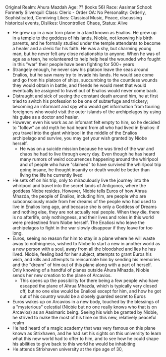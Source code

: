 Original Realm: Ahura Mazdah 
Age: ?? (looks 56)
Race: Aasimar
School: Formerly Silverquill
Class: Cleric - Order
OA: No
Personality: Orderly, Sophisticated, Conniving
Likes: Classical Music, Peace, discussing historical events, 
Dislikes: Uncontrolled Chaos, 
Status: Alive

- He grew up in a war torn plane in a land known as Enalios. He grew up in a temple to the goddess of his lands, Niobie, not knowing his birth parents, and he formally studied under the temple attendants to become a healer and a cleric for his faith. He was a shy, but charming young man, but he never felt any close relationship to anyone. When he was of age as a teen, he volunteered to help help heal the wounded who fought in this "war" their people have been fighting for 500+ years
- Strangely enough, he never saw his platoon leave the seas around Enalios, but he saw many try to invade his lands. He would see come and go from his platoon of ships, succumbing to the countless wounds they would obtain in battle, and friends he would meet that would eventually be assigned to travel out of Enalios would never come back. 
- Distraught and sick of seeing the constant death around him, he at first tried to switch his profession to be one of subterfuge and trickery; becoming an informant and spy who would get information from touring foreigners who would visit the outer islands of the archipelagos by using his guise as a doctor and healer. 
- However, even his work as an infomant felt empty to him, so he decided to "follow" an old myth he had heard from all who had lived in Enalios: if you travel into the giant whirlpool in the middle of the Enalios archipelago and survive, you may get your wish granted by Niobe herself.
	- He was on a suicide mission because he was tired of the war and chaos he had to live through every day. Even though he has heard many rumors of weird occurrences happening around the whirlpool and of people who have "claimed" to have survived the whirlpool trip going insane, he thought insanity or death would be better than living the life he currently lived
- He sets off on his trip, only to miraculously live the journey into the whirlpool and travel into the secret lands of Antigonos, where the goddess Niobe resides. However, Niobie tells Euros of how Ahrua Mhazda, the people of Enalios, including him, are people who are subconsciously made from her dreams of the people who had used to live in Enalios long ago, and because she is only a Goddess of Dreams and nothing else, they are not actually real people. When they die, there is no afterlife, only nothingness, and their lives and roles in this world were predestined from Niobe herself. The Enaliosi who leave the archipelagos to fight in the war slowly disappear if they leave for too long.  
- Euros, seeing no reason for him to stay in a plane where he will waste away to nothingness, wished to Niobe to start a new in another world as a new person with a soul, away from all the bloodshed and lies he has lived. Niobie, feeling bad for her subject, attempts to grant Euros his wish, and kills and attempts to reincarnate him by sending his memories and the "dream" of him out of this plane along with a part of herself. Only knowing of a handful of planes outside Ahura Mhazda, Niobie sends her new creation to the plane of Arcavios. 
	- This opens up the possibility for there being a few people who have escaped the plane of Ahrua Mhazda, which is typically very closed off, but no one else would be Enaliosi except for him, and how he got out of his country would be a closely guarded secret to Euros
- Euros wakes up on Arcavios in a new body, touched by the blessings of a "mysterious" celestial (Niobie but no one really knows who that is on Arcavios) as an Aasimaric being. Seeing his wish be granted by Niobie, he strived to make the most of his time on this new, relatively peaceful realm
- He had heard of a magic academy that was very famous on this plane known as Strixhaven, and he had set his sights on this university to learn what this new world had to offer to him, and to see how he could shape his abilities to give back to this world he would be inhabiting
- He attends Strixhaven university at the ripe age of 30, 
